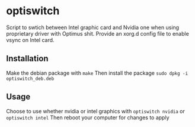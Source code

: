 # optiswitch
Script to swtich between Intel graphic card and Nvidia one when using proprietary driver with Optimus shit. Provide an xorg.d config file to enable vsync on Intel card.

## Installation

Make the debian package with `make`
Then install the package `sudo dpkg -i optiswitch_deb.deb`

## Usage

Choose to use whether nvidia or intel graphics with `optiswitch nvidia` or `optiswitch intel`
Then reboot your computer for changes to apply


